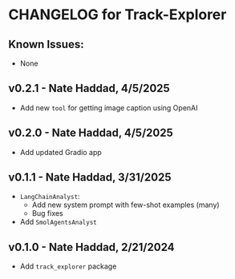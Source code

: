 # CHANGELOG for Track-Explorer

## Known Issues:
- None

## v0.2.1 - Nate Haddad, 4/5/2025
- Add new `tool` for getting image caption using OpenAI

## v0.2.0 - Nate Haddad, 4/5/2025
- Add updated Gradio app

## v0.1.1 - Nate Haddad, 3/31/2025
- `LangChainAnalyst`:
    - Add new system prompt with few-shot examples (many)
    - Bug fixes
- Add `SmolAgentsAnalyst`

## v0.1.0 - Nate Haddad, 2/21/2024
- Add `track_explorer` package
